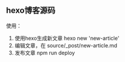 ## hexo博客源码

使用：
1. 使用hexo生成新文章 hexo new 'new-article'
2. 编辑文章，在 source/_post/new-article.md
3. 发布文章 npm run deploy
